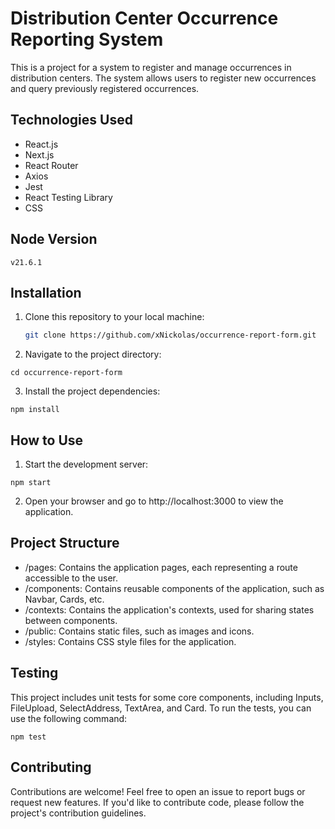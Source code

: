 # Distribution Center Occurrence Reporting System
This is a project for a system to register and manage occurrences in distribution centers. The system allows users to register new occurrences and query previously registered occurrences.

## Technologies Used

- React.js
- Next.js
- React Router
- Axios
- Jest
- React Testing Library
- CSS

## Node Version

```v21.6.1```

## Installation

1. Clone this repository to your local machine:

   ```bash
   git clone https://github.com/xNickolas/occurrence-report-form.git
   ```

2. Navigate to the project directory:

```cd occurrence-report-form```

3. Install the project dependencies:

```npm install```

## How to Use

1. Start the development server:

```npm start```

2. Open your browser and go to http://localhost:3000 to view the application.

## Project Structure
- /pages: Contains the application pages, each representing a route accessible to the user.
- /components: Contains reusable components of the application, such as Navbar, Cards, etc.
- /contexts: Contains the application's contexts, used for sharing states between components.
- /public: Contains static files, such as images and icons.
- /styles: Contains CSS style files for the application.

## Testing

This project includes unit tests for some core components, including Inputs, FileUpload, SelectAddress, TextArea, and Card. To run the tests, you can use the following command:

```npm test```

## Contributing
Contributions are welcome! Feel free to open an issue to report bugs or request new features. If you'd like to contribute code, please follow the project's contribution guidelines.




